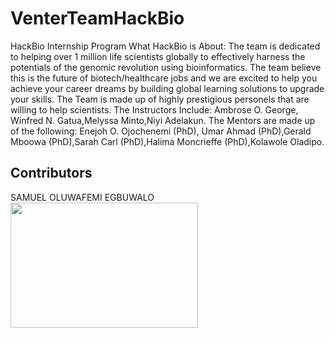 # VenterTeamHackBio
HackBio Internship Program
What HackBio is About: The team is dedicated to helping over 1 million life scientists globally to effectively harness the potentials of the genomic revolution using bioinformatics. The team believe this is the future of biotech/healthcare jobs and we are excited to help you achieve your career dreams by building global learning solutions to upgrade your skills.
The Team is made up of highly prestigious personels that are willing to help scientists. The Instructors Include: Ambrose O. George, Winfred N. Gatua,Melyssa Minto,Niyi Adelakun. The Mentors are made up of the following: Enejoh O. Ojochenemi (PhD), Umar Ahmad (PhD),Gerald Mboowa (PhD),Sarah Carl (PhD),Halima Moncrieffe (PhD),Kolawole Oladipo.


## Contributors

SAMUEL OLUWAFEMI EGBUWALO
<img src="https://user-images.githubusercontent.com/85350295/128214068-4ee57c88-fba3-42c7-9885-96d5c1f8e49c.jpg
" width = "300" height ="200" >
